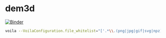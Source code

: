# dem3d
[![Binder](https://mybinder.org/badge_logo.svg)](https://mybinder.org/v2/gh/davidbrochart/dem3d/master?urlpath=voila%2Frender%2Fnotebooks%2Fdem3d.ipynb)

```bash
voila --VoilaConfiguration.file_whitelist="['.*\\.(png|jpg|gif|svg|npz)']" notebooks/dem3d.ipynb
```
